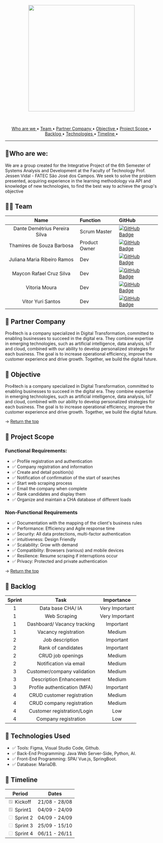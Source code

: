 
<span id="topo">
<div align="center">
<img src="https://i.ibb.co/QJcShkD/Digital-Wave.png" width="350px" />
</div>
<br>
<br>

<p align="center">
  <a href ="#who-are-we"> Who are we </a> •
  <a href ="#team"> Team </a> •
  <a href ="#partner-company"> Partner Company </a>  • 
  <a href ="#objective"> Objective </a>  • 
  <a href ="#project-scope"> Project Scope </a> •
  <a href ="#backlog"> Backlog </a>  • 
  <a href ="#technologies"> Technologies </a>  •
  <a href ="#timeline"> Timeline </a>  •
</p>


 
  
<hr>

##  :space_invader:Who are we:

We are a group created for the Integrative Project of the 6th Semester of Systems Analysis and Development at the Faculty of Technology Prof. Jessen Vidal - FATEC São José dos Campos.
We seek to solve the problem presented, acquiring experience in the learning methodology via API and knowledge of new technologies, to find the best way to achieve the group's objective

<span id="team">

## 👨‍💻 Team


|    Name     | Function |      GitHub    |
|:-----------: |:------|:----------------------------|
| Dante Demétrius Pereira Silva | Scrum Master | [![GitHub Badge](https://img.shields.io/badge/GitHub-100000?style=for-the-badge&logo=github&logoColor=white)](https://github.com/dantesjc) |
| Thamires de Souza Barbosa | Product Owner | [![GitHub Badge](https://img.shields.io/badge/GitHub-100000?style=for-the-badge&logo=github&logoColor=white)](https://github.com/Thamires-S0uza) |
| Juliana Maria Ribeiro Ramos | Dev | [![GitHub Badge](https://img.shields.io/badge/GitHub-100000?style=for-the-badge&logo=github&logoColor=white)](https://github.com/JulianaMaria-Lab)| 
| Maycon Rafael Cruz Silva | Dev | [![GitHub Badge](https://img.shields.io/badge/GitHub-100000?style=for-the-badge&logo=github&logoColor=white)](https://github.com/MayconRafael) | 
| Vitoria Moura | Dev | [![GitHub Badge](https://img.shields.io/badge/GitHub-100000?style=for-the-badge&logo=github&logoColor=white)](https://github.com/vitoriasaturnino) | 
| Vitor Yuri Santos | Dev | [![GitHub Badge](https://img.shields.io/badge/GitHub-100000?style=for-the-badge&logo=github&logoColor=white)](https://github.com/Vitor-y) | 


<span id="partner-company">

## :bookmark_tabs: Partner Company

<p align="left"> 

Pro4tech is a company specialized in Digital Transformation, committed to enabling businesses to succeed in the digital era. They combine expertise in emerging technologies, such as artificial intelligence, data analysis, IoT and cloud, combined with our ability to develop personalized strategies for each business. The goal is to increase operational efficiency, improve the customer experience and drive growth. Together, we build the digital future.

</p>


<span id="objective">
  
  
## :bookmark_tabs: Objective

<p align="left"> 

Pro4tech is a company specialized in Digital Transformation, committed to enabling businesses to succeed in the digital era. They combine expertise in emerging technologies, such as artificial intelligence, data analysis, IoT and cloud, combined with our ability to develop personalized strategies for each business. The goal is to increase operational efficiency, improve the customer experience and drive growth. Together, we build the digital future.

</p>

→ [Return the top](#returnthetop)

<span id="project-scope">

## :dart: Project Scope

### Functional Requirements:
- ✅  Profile registration and authentication 
- ✅  Company registration and information
- ✅  Create and detail position(s)
- ✅  Notification of confirmation of the start of searches
- ✅  Start web scraping process
- ✅  Email the company when complete
- ✅  Rank candidates and display them
- ✅  Organize and maintain a CHA database of different loads


### Non-Functional Requirements
- ✅  Documentation with the mapping of the client's business rules
- ✅  Performance: Efficiency and Agile response time
- ✅  Security: All data protections, multi-factor authentication
- ✅  intuitiveness: Design Friendly
- ✅  Scalability: Grow with demand
- ✅  Compatibility: Browsers (various) and mobile devices
- ✅  Resilience: Resume scraping if interruptions occur
- ✅  Privacy: Protected and private authentication

→ [Return the top](#returnthetop)

## :dart: Backlog

  
  | Sprint |     Task   |  Importance |
|:------:|:--------------------:|:-------------:|
|    1   |    Data base CHA/ IA  | Very Important |
|    1   |    Web Scraping | Very Important |
|    1   |   Dashboard/ Vacancy tracking  | Important |
|    1   |    Vacancy registration | Medium |
|    2   |   Job description  | Important  |
|    2   |    Rank of candidates  |  Important  |
|    2   |    CRUD job openings |  Medium |
|    2   |    Notification via email |  Medium  |
|    3   |    Customer/company validation |  Medium |
|    3   |    Description Enhancement  | Medium |
|    3   |    Profile authentication (MFA)  | Important |
|    4   |    CRUD customer registration | Medium | 
|    4   |    CRUD company registration  | Medium   |
|    4   |    Customer registration/Login |  Low |       
|    4   |     Company registration       | Low  |


## :dart: Technologies Used 

- ✅  Tools: Figma, Visual Studio Code, Github.
- ✅  Back-End Programming: Java Web Server-Side, Python, AI.
- ✅  Front-End Programming: SPA/ Vue.js, SpringBoot.
- ✅  Database: MariaDB.

## :dart: Timeline


|                       Period                      | Dates |
| ------------------------------------------------- | ---- |
| <input type="checkbox" disabled checked /> Kickoff  |  21/08 -  28/08  |
| <input type="checkbox" disabled checked /> Sprint1 | 04/09 - 24/09   |
| <input type="checkbox" disabled /> Sprint 2 | 04/09 - 24/09   |
| <input type="checkbox" disabled /> Sprint 3 | 25/09 - 15/10   |
| <input type="checkbox" disabled /> Sprint 4 | 06/11 - 26/11   |


